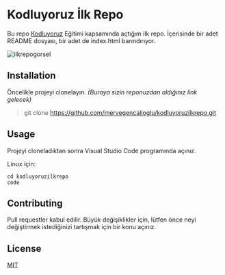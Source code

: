 # Kodluyoruz İlk Repo #

Bu repo [Kodluyoruz](https://www.kodluyoruz.org/) Eğitimi kapsamında açtığım ilk repo. İçerisinde bir adet README dosyası, bir adet de index.html barındırıyor.

![ilkrepogorsel](https://i.ibb.co/WFFVD5W/ilkrepo-ss.png)

[](https://github.com/Kodluyoruz/taskforce/blob/main/git/odev1/ornekreadme.md#installation)

## Installation ##

Öncelikle projeyi clonelayın. *(Buraya sizin reponuzdan aldığınız link gelecek)*

>git clone <https://github.com/mervegencalioglu/kodluyoruzilkrepo.git>

## Usage ##

Projeyi cloneladıktan sonra Visual Studio Code programında açınız.

Linux için:

```
cd kodluyoruzilkrepo
code
```

## Contributing ##

Pull requestler kabul edilir. Büyük değişiklikler için, lütfen önce neyi değiştirmek istediğinizi tartışmak için bir konu açınız.

## License ##

[MIT](https://choosealicense.com/licenses/mit/)
